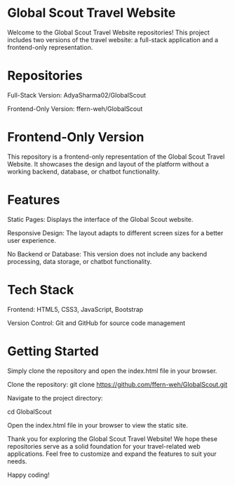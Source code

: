 # Global Scout Travel Website
Welcome to the Global Scout Travel Website repositories! This project includes two versions of the travel website: a full-stack application and a frontend-only representation.

# Repositories
Full-Stack Version: AdyaSharma02/GlobalScout

Frontend-Only Version: ffern-weh/GlobalScout

# Frontend-Only Version
This repository is a frontend-only representation of the Global Scout Travel Website. It showcases the design and layout of the platform without a working backend, database, or chatbot functionality.

# Features
Static Pages: Displays the interface of the Global Scout website.

Responsive Design: The layout adapts to different screen sizes for a better user experience.

No Backend or Database: This version does not include any backend processing, data storage, or chatbot functionality.

# Tech Stack
Frontend: HTML5, CSS3, JavaScript, Bootstrap

Version Control: Git and GitHub for source code management

# Getting Started
Simply clone the repository and open the index.html file in your browser.

Clone the repository:
git clone https://github.com/ffern-weh/GlobalScout.git

Navigate to the project directory:

cd GlobalScout

Open the index.html file in your browser to view the static site.


Thank you for exploring the Global Scout Travel Website! We hope these repositories serve as a solid foundation for your travel-related web applications. Feel free to customize and expand the features to suit your needs.

Happy coding!
